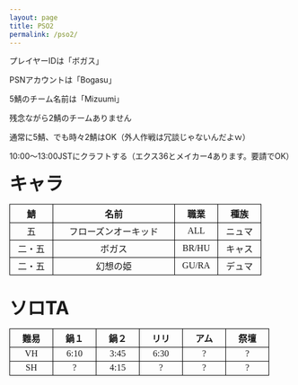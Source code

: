 ```yaml
---
layout: page
title: PSO2
permalink: /pso2/
---
```


プレイヤーIDは「ボガス」

PSNアカウントは「Bogasu」

5鯖のチーム名前は「Mizuumi」

残念ながら2鯖のチームありません

通常に5鯖、でも時々2鯖はOK（外人作戦は冗談じゃないんだよｗ）

10:00～13:00JSTにクラフトする（エクス36とメイカー4あります。要請でOK）

<style>
	th, td{text-align:center;border: 1px solid black;}
	.pso2-dai{font-size:32px;}
	.pso2-nak{font-size:20px;}
	.pso2-text{font-family:MS Gothic;}
	.pso2-joho{width:200px;}
	.pso2-taco{width:60px;}
</style>
<b class="pso2-dai pso2-text">キャラ</b>
<table cellspacing="2">
	<thead>
		<tr>
			<th class="pso2-taco pso2-text">鯖</th>
			<th class="pso2-joho pso2-text">名前</th>
			<th class="pso2-taco pso2-text">職業</th>
			<th class="pso2-taco pso2-text">種族</th>
		</tr>
	</thead>
	<tbody>
		<tr>
			<td class="pso2-taco pso2-text">五</td>
			<td class="pso2-joho pso2-text">フローズンオーキッド</td>
			<td class="pso2-taco pso2-text">ALL</td>
			<td class="pso2-taco pso2-text">ニュマ</td>
		</tr>
		<tr>
			<td class="pso2-taco pso2-text">二・五</td>
			<td class="pso2-joho pso2-text">ボガス</td>
			<td class="pso2-taco pso2-text">BR/HU</td>
			<td class="pso2-taco pso2-text">キャス</td>
		</tr>
		<tr>
			<td class="pso2-taco pso2-text">二・五</td>
			<td class="pso2-joho pso2-text">幻想の姫</td>
			<td class="pso2-taco pso2-text">GU/RA</td>
			<td class="pso2-taco pso2-text">デュマ</td>
		</tr>
	</tbody>
</table>
<br>
<b class="pso2-dai">ソロTA</b>
<table cellspacing="2">
	<thead>
		<tr>
			<th class="pso2-taco pso2-text">難易</th>
			<th class="pso2-taco pso2-text">鍋１</th>
			<th class="pso2-taco pso2-text">鍋２</th>
			<th class="pso2-taco pso2-text">リリ</th>
			<th class="pso2-taco pso2-text">アム</th>
			<th class="pso2-taco pso2-text">祭壇</th>
		</tr>
	</thead>
	<tbody>
		<tr>
			<td class="pso2-taco pso2-text">VH</td>
			<td class="pso2-taco pso2-text">6:10</td>
			<td class="pso2-taco pso2-text">3:45</td>
			<td class="pso2-taco pso2-text">6:30</td>
			<td class="pso2-taco pso2-text">?</td>
			<td class="pso2-taco pso2-text">?</td>
		</tr>
		<tr>
			<td class="pso2-taco pso2-text">SH</td>
			<td class="pso2-taco pso2-text">?</td>
			<td class="pso2-taco pso2-text">4:15</td>
			<td class="pso2-taco pso2-text">?</td>
			<td class="pso2-taco pso2-text">?</td>
			<td class="pso2-taco pso2-text">?</td>
		</tr>
	</tbody>
</table>
